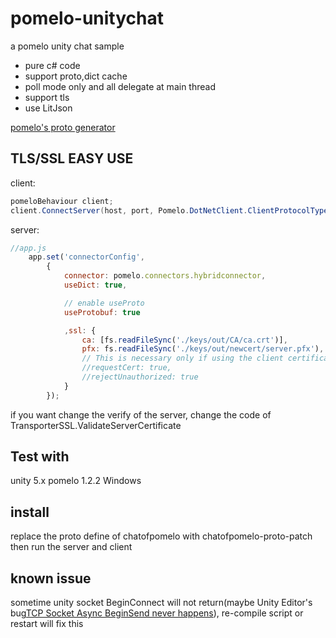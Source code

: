 # pomelo-unitychat

a pomelo unity chat sample

* pure c# code
* support proto,dict cache
* poll mode only and all delegate at main thread
* support tls
* use LitJson

[pomelo's proto generator](https://github.com/flamefox/pomeloc)

## TLS/SSL EASY USE

client:
```C#
pomeloBehaviour client;
client.ConnectServer(host, port, Pomelo.DotNetClient.ClientProtocolType.TLS);
```

server: 
```javascript
//app.js
	app.set('connectorConfig',
		{
			connector: pomelo.connectors.hybridconnector,
			useDict: true,

			// enable useProto
			useProtobuf: true

			,ssl: {
				ca: [fs.readFileSync('./keys/out/CA/ca.crt')],
				pfx: fs.readFileSync('./keys/out/newcert/server.pfx'),
				// This is necessary only if using the client certificate authentication.
				//requestCert: true,
				//rejectUnauthorized: true
			}
		});
```

if you want change the verify of the server, change the code of TransporterSSL.ValidateServerCertificate


## Test with

unity 5.x
pomelo 1.2.2
Windows

## install

replace the proto define of chatofpomelo with chatofpomelo-proto-patch
then run the server and client

## known issue

sometime unity socket BeginConnect will not return(maybe Unity Editor's bug[TCP Socket Async BeginSend never happens](http://answers.unity3d.com/questions/892371/tcp-socket-async-beginsend-never-happens.html)), re-compile script or restart will fix this
